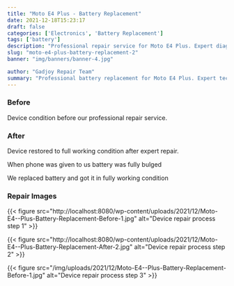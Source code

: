```yaml
---
title: "Moto E4 Plus - Battery Replacement"
date: 2021-12-18T15:23:17
draft: false
categories: ['Electronics', 'Battery Replacement']
tags: ['battery']
description: "Professional repair service for Moto E4 Plus. Expert diagnosis and quality repairs in Bangalore."
slug: "moto-e4-plus-battery-replacement-2"
banner: "img/banners/banner-4.jpg"

author: "Gadjoy Repair Team"
summary: "Professional battery replacement for Moto E4 Plus. Expert technicians, quality parts, warranty included."
---
```


### Before

Device condition before our professional repair service.

### After

Device restored to full working condition after expert repair.

When phone was given to us battery was fully bulged

We replaced battery and got it in fully working condition

### Repair Images

{{< figure src="http://localhost:8080/wp-content/uploads/2021/12/Moto-E4--Plus-Battery-Replacement-Before-1.jpg" alt="Device repair process step 1" >}}

{{< figure src="http://localhost:8080/wp-content/uploads/2021/12/Moto-E4--Plus-Battery-Replacement-After-2.jpg" alt="Device repair process step 2" >}}

{{< figure src="/img/uploads/2021/12/Moto-E4--Plus-Battery-Replacement-Before-1.jpg" alt="Device repair process step 3" >}}

